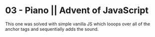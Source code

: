 # 03 - Piano || Advent of JavaScript

This one was solved with simple vanilla JS which looops over all of the anchor tags and sequentially adds the sound.